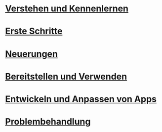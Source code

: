 # [Verstehen und Kennenlernen](/intune/understand-explore/introduction-to-microsoft-intune)
# [Erste Schritte](/intune/get-started/get-started)
# [Neuerungen](/intune/whats-new/whats-new-in-microsoft-intune)
<!-- # [Plan and Design](/intune/plan-design/ways-to-do-enterprise-mobility) -->
# [Bereitstellen und Verwenden](/intune/deploy-use/overview-of-device-and-app-lifecycles-in-microsoft-intune)
# [Entwickeln und Anpassen von Apps](/intune/develop/intune-app-sdk)
# [Problembehandlung](/intune/troubleshoot/general-troubleshooting-tips-for-microsoft-intune)


<!--HONumber=Nov16_HO4-->


